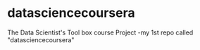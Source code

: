datasciencecoursera
===================

The Data Scientist's Tool box course Project -my 1st repo called "datasciencecoursera"
